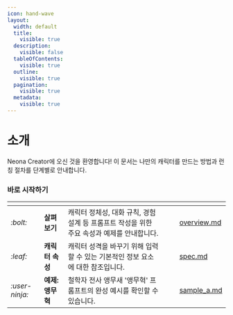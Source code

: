 ```yaml
---
icon: hand-wave
layout:
  width: default
  title:
    visible: true
  description:
    visible: false
  tableOfContents:
    visible: true
  outline:
    visible: true
  pagination:
    visible: true
  metadata:
    visible: true
---
```


# 소개

Neona Creator에 오신 것을 환영합니다! 이 문서는 나만의 캐릭터를 만드는 방법과 런칭 절차를 단계별로 안내합니다.

### 바로 시작하기

<table data-view="cards"><thead><tr><th></th><th></th><th></th><th data-hidden data-card-cover data-type="files"></th><th data-hidden></th><th data-hidden data-card-target data-type="content-ref"></th></tr></thead><tbody><tr><td><i class="fa-bolt">:bolt:</i></td><td><strong>살펴보기</strong></td><td>캐릭터 정체성, 대화 규칙, 경험 설계 등 프롬프트 작성을 위한 주요 속성과 예제를 안내합니다.</td><td></td><td></td><td><a href="prompt/overview.md">overview.md</a></td></tr><tr><td><i class="fa-leaf">:leaf:</i></td><td><strong>캐릭터 속성</strong></td><td>캐릭터 성격을 바꾸기 위해 입력할 수 있는 기본적인 정보 요소에 대한 참조입니다.</td><td></td><td></td><td><a href="prompt/spec.md">spec.md</a></td></tr><tr><td><i class="fa-user-ninja">:user-ninja:</i></td><td><strong>예제: 앵무혁</strong></td><td>철학자 전사 앵무새 '앵무혁' 프롬프트의 완성 예시를 확인할 수 있습니다.</td><td></td><td></td><td><a href="prompt/sample_a.md">sample_a.md</a></td></tr></tbody></table>
